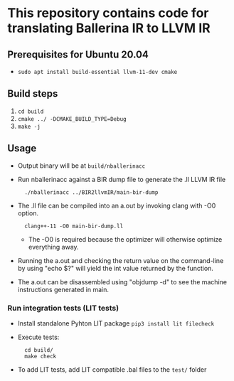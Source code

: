 # This repository contains code for translating Ballerina IR to LLVM IR

## Prerequisites for Ubuntu 20.04
* `sudo apt install build-essential llvm-11-dev cmake`

## Build steps
1.  `cd build`
2. `cmake ../ -DCMAKE_BUILD_TYPE=Debug`
3. `make -j`

## Usage
* Output binary will be at `build/nballerinacc`
* Run nballerinacc against a BIR dump file to generate the .ll LLVM IR file
 
        ./nballerinacc ../BIR2llvmIR/main-bir-dump
* The .ll file can be compiled into an a.out by invoking clang with -O0 option.
 
        clang++-11 -O0 main-bir-dump.ll
  * The -O0 is required because the optimizer will otherwise optimize everything away. 
* Running the a.out and checking the return value on the command-line by using "echo $?" will yield the int value returned by the function. 
* The a.out can be disassembled using "objdump -d" to see the machine instructions generated in main.

### Run integration tests (LIT tests)
* Install standalone Pyhton LIT package `pip3 install lit filecheck`
* Execute tests:

        cd build/
        make check
* To add LIT tests, add LIT compatible .bal files to the `test/` folder
